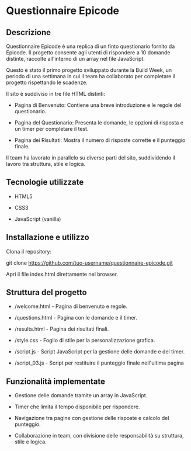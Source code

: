 # Questionnaire Epicode

## Descrizione

Questionnaire Epicode è una replica di un finto questionario fornito da Epicode. Il progetto consente agli utenti di rispondere a 10 domande distinte, raccolte all'interno di un array nel file JavaScript.

Questo è stato il primo progetto sviluppato durante la Build Week, un periodo di una settimana in cui il team ha collaborato per completare il progetto rispettando le scadenze.

Il sito è suddiviso in tre file HTML distinti:

- Pagina di Benvenuto: Contiene una breve introduzione e le regole del questionario.

- Pagina del Questionario: Presenta le domande, le opzioni di risposta e un timer per completare il test.
  
- Pagina dei Risultati: Mostra il numero di risposte corrette e il punteggio finale.

Il team ha lavorato in parallelo su diverse parti del sito, suddividendo il lavoro tra struttura, stile e logica.

## Tecnologie utilizzate

- HTML5

- CSS3

- JavaScript (vanilla)

## Installazione e utilizzo

Clona il repository:

git clone https://github.com/tuo-username/questionnaire-epicode.git

Apri il file index.html direttamente nel browser.

## Struttura del progetto

- /welcome.html - Pagina di benvenuto e regole.

- /questions.html - Pagina con le domande e il timer.

- /results.html - Pagina dei risultati finali.

- /style.css - Foglio di stile per la personalizzazione grafica.

- /script.js - Script JavaScript per la gestione delle domande e del timer.

- /script_03.js - Script per restituire il punteggio finale nell'ultima pagina


## Funzionalità implementate

- Gestione delle domande tramite un array in JavaScript.

- Timer che limita il tempo disponibile per rispondere.

- Navigazione tra pagine con gestione delle risposte e calcolo del punteggio.

- Collaborazione in team, con divisione delle responsabilità su struttura, stile e logica.

